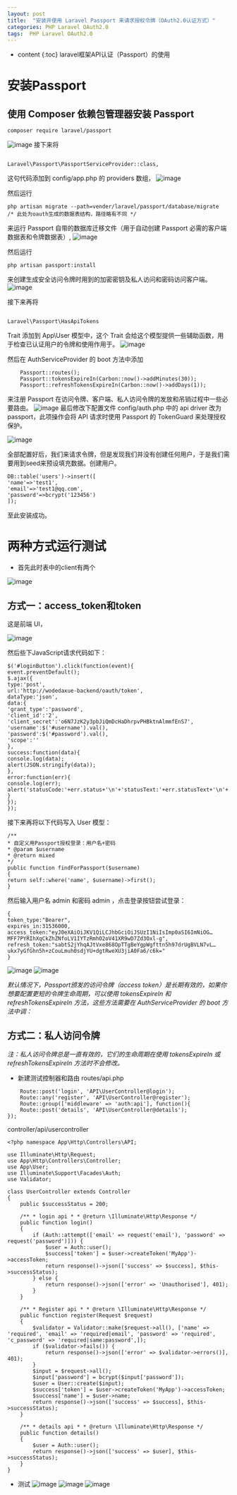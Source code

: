 ```yaml
---
layout: post
title:  "安装并使用 Laravel Passport 来请求授权令牌（OAuth2.0认证方式）"
categories: PHP Laravel OAuth2.0
tags:  PHP Laravel OAuth2.0
---
```


* content
{:toc}
laravel框架API认证（Passport）的使用

<!--excerpt-->
# 安装Passport
## 使用 Composer 依赖包管理器安装 Passport

```
composer require laravel/passport
```

![image](https://raw.githubusercontent.com/yingjiusheng/yingjiusheng.github.io/master/images/php-laravel-passport-composer-require-laravel-passport.png)
接下来将

```
 	
Laravel\Passport\PassportServiceProvider::class,
```
这句代码添加到 config/app.php 的 providers 数组，
![image](https://raw.githubusercontent.com/yingjiusheng/yingjiusheng.github.io/master/images/php-laravel-passport-provider.png)

然后运行

```
php artisan migrate --path=vender/laravel/passport/database/migrate
/* 此处为oauth生成的数据表结构，路径略有不同 */
```
来运行 Passport 自带的数据库迁移文件（用于自动创建 Passport 必需的客户端数据表和令牌数据表）,
![image](https://raw.githubusercontent.com/yingjiusheng/yingjiusheng.github.io/master/images/php-laravel-passport-artisan-migrate.png)

然后运行

```
php artisan passport:install
```
来创建生成安全访问令牌时用到的加密密钥及私人访问和密码访问客户端。
![image](https://raw.githubusercontent.com/yingjiusheng/yingjiusheng.github.io/master/images/php-laravel-passport-artisan-passport-install.png)

接下来再将

```
 	
Laravel\Passport\HasApiTokens
```
Trait 添加到 App\User 模型中，这个 Trait 会给这个模型提供一些辅助函数，用于检查已认证用户的令牌和使用作用于。
![image](https://raw.githubusercontent.com/yingjiusheng/yingjiusheng.github.io/master/images/php-laravel-passport-has-api-tokens.png)

然后在 AuthServiceProvider 的 boot 方法中添加

```
    Passport::routes();
    Passport::tokensExpireIn(Carbon::now()->addMinutes(30));
    Passport::refreshTokensExpireIn(Carbon::now()->addDays(1));
```
来注册 Passport 在访问令牌、客户端、私人访问令牌的发放和吊销过程中一些必要路由。
![image](https://raw.githubusercontent.com/yingjiusheng/yingjiusheng.github.io/master/images/php-laravel-passport-routes.png)
最后修改下配置文件 config/auth.php 中的 api driver 改为 passport，此项操作会将 API 请求时使用 Passport 的  TokenGuard 来处理授权保护。

![image](https://raw.githubusercontent.com/yingjiusheng/yingjiusheng.github.io/master/images/php-laravel-passport-auth-api-driver.png)

全部配置好后，我们来请求令牌，但是发现我们并没有创建任何用户，于是我们需要用到seed来预设填充数据。创建用户。

```
DB::table('users')->insert([
'name'=>'test1',
'email'=>'test1@qq.com',
'password'=>bcrypt('123456')
]);
```

至此安装成功。

# 两种方式运行测试
- 首先此时表中的client有两个

![image](https://raw.githubusercontent.com/yingjiusheng/yingjiusheng.github.io/master/images/php-laravel-sql1.png)

## 方式一：access_token和token

这是前端 UI，
    
![image](https://raw.githubusercontent.com/yingjiusheng/yingjiusheng.github.io/master/images/php-laravel-passport-ajax-oauth-token.png)

然后些下JavaScript请求代码如下：


```
$('#loginButton').click(function(event){
event.preventDefault();
$.ajax({
type:'post',
url:'http://wodedaxue-backend/oauth/token',
dataType:'json',
data:{
'grant_type':'password',
'client_id':'2',
'client_secret':'o6N7JzK2y3pbJiQmDcHaDhrpvPHBktnAlmmfEnS7',
'username':$('#username').val(),
'password':$('#password').val(),
'scope':''
},
success:function(data){
console.log(data);
alert(JSON.stringify(data));
},
error:function(err){
console.log(err);
alert('statusCode:'+err.status+'\n'+'statusText:'+err.statusText+'\n'+'description:\n'+JSON.stringify(err.responseJSON));
}
});
});
```
接下来再将以下代码写入 User 模型：

```
/**
* 自定义用Passport授权登录：用户名+密码
* @param $username
* @return mixed
*/
public function findForPassport($username)
{
return self::where('name', $username)->first();
}
```
然后输入用户名 admin 和密码 admin ，点击登录按钮尝试登录：

```
{
token_type:"Bearer",
expires_in:31536000,
access_token:"eyJ0eXAiOiJKV1QiLCJhbGciOiJSUzI1NiIsImp0aSI6ImNiOG…MFF7PYRIhXqCkZhZNfoLV1IYTzRmhO2oV41XR9wD7Zd3Oxl-g",
refresh_token:"sabtS2jYhqAJtVxe868OpTTgBeYgpWgfttn5h97drUgBVLN7vL…ukx7yGfGhn5h+zCouLmuh0sdjYU+dgtRweXU3jiA0Fa6/c6k="
}
```
![image](https://raw.githubusercontent.com/yingjiusheng/yingjiusheng.github.io/master/images/php-laravel-postman.png)
![image](https://raw.githubusercontent.com/yingjiusheng/yingjiusheng.github.io/master/images/php-laravel-sql2.png)

*默认情况下，Passport颁发的访问令牌（access token）是长期有效的，如果你想要配置更短的令牌生命周期，可以使用 tokensExpireIn 和 refreshTokensExpireIn 方法，这些方法需要在 AuthServiceProvider 的 boot 方法中调：*

## 方式二：私人访问令牌
*注：私人访问令牌总是一直有效的，它们的生命周期在使用 tokensExpireIn 或 refreshTokensExpireIn 方法时不会修改。*
- 新建测试控制器和路由
routes/api.php
```
    Route::post('login', 'API\UserController@login');
    Route::any('register', 'API\UserController@register');
    Route::group(['middleware' => 'auth:api'], function(){
    Route::post('details', 'API\UserController@details');
});
```
controller/api/usercontroller

```
<?php namespace App\Http\Controllers\API;

use Illuminate\Http\Request;
use App\Http\Controllers\Controller;
use App\User;
use Illuminate\Support\Facades\Auth;
use Validator;

class UserController extends Controller
{
    public $successStatus = 200;

    /** * login api * * @return \Illuminate\Http\Response */
    public function login()
    {
        if (Auth::attempt(['email' => request('email'), 'password' => request('password')])) {
            $user = Auth::user();
            $success['token'] = $user->createToken('MyApp')->accessToken;
            return response()->json(['success' => $success], $this->successStatus);
        } else {
            return response()->json(['error' => 'Unauthorised'], 401);
        }
    }

    /** * Register api * * @return \Illuminate\Http\Response */
    public function register(Request $request)
    {
        $validator = Validator::make($request->all(), ['name' => 'required', 'email' => 'required|email', 'password' => 'required', 'c_password' => 'required|same:password',]);
        if ($validator->fails()) {
            return response()->json(['error' => $validator->errors()], 401);
        }
        $input = $request->all();
        $input['password'] = bcrypt($input['password']);
        $user = User::create($input);
        $success['token'] = $user->createToken('MyApp')->accessToken;
        $success['name'] = $user->name;
        return response()->json(['success' => $success], $this->successStatus);
    }

    /** * details api * * @return \Illuminate\Http\Response */
    public function details()
    {
        $user = Auth::user();
        return response()->json(['success' => $user], $this->successStatus);
    }
}
```
- 测试
![image](https://raw.githubusercontent.com/yingjiusheng/yingjiusheng.github.io/master/images/php-laravel-postman2.png)
![image](https://raw.githubusercontent.com/yingjiusheng/yingjiusheng.github.io/master/images/php-laravel-postman3.png)
![image](https://raw.githubusercontent.com/yingjiusheng/yingjiusheng.github.io/master/images/php-laravel-sql3.png)